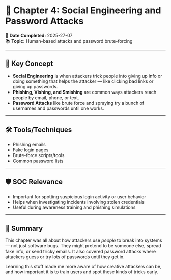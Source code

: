 # 📘 Chapter 4: Social Engineering and Password Attacks

📅 **Date Completed:** 2025-27-07  
📚 **Topic:** Human-based attacks and password brute-forcing

---

## 🔑 Key Concept

- **Social Engineering** is when attackers trick people into giving up info or doing something that helps the attacker — like clicking bad links or giving up passwords.  
- **Phishing, Vishing, and Smishing** are common ways attackers reach people by email, phone, or text.  
- **Password Attacks** like brute force and spraying try a bunch of usernames and passwords until one works.

---

## 🛠️ Tools/Techniques

- Phishing emails  
- Fake login pages  
- Brute-force scripts/tools  
- Common password lists  

---

## 🛡️ SOC Relevance

- Important for spotting suspicious login activity or user behavior  
- Helps when investigating incidents involving stolen credentials  
- Useful during awareness training and phishing simulations

---

## 📝 Summary

This chapter was all about how attackers use *people* to break into systems — not just software bugs. They might pretend to be someone else, spread fake info, or send tricky emails. It also covered password attacks where attackers guess or try lots of passwords until they get in.

Learning this stuff made me more aware of how creative attackers can be, and how important it is to train users and spot these kinds of tricks early.
